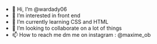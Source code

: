 - 👋 Hi, I’m @wardady06
- 👀 I’m interested in front end
- 🌱 I’m currently learning CSS and HTML
- 💞️ I’m looking to collaborate on a lot of things
- 📫 How to reach me dm me on instagram : @maxime_ob

<!---
wardady06/wardady06 is a ✨ special ✨ repository because its `README.md` (this file) appears on your GitHub profile.
You can click the Preview link to take a look at your changes.
--->
